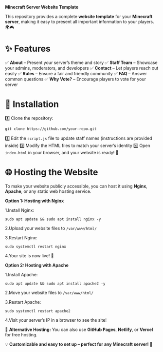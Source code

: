 **Minecraft Server Website Template**

This repository provides a complete **website template** for your **Minecraft server**, making it easy to present all important information to your players. 🌍🎮

# **✨ Features**

✅ **About** – Present your server’s theme and story
✅ **Staff Team** – Showcase your admins, moderators, and developers
✅ **Contact** – Let players reach out easily
✅ **Rules** – Ensure a fair and friendly community
✅ **FAQ** – Answer common questions
✅ **Why Vote?** – Encourage players to vote for your server

# 🚀 Installation

1️⃣ Clone the repository:

    git clone https://github.com/your-repo.git

2️⃣ Edit the ``script.js`` file to update staff names (instructions are provided inside)
3️⃣ Modify the HTML files to match your server’s identity
4️⃣ Open ``index.html`` in your browser, and your website is ready! 🎉

# 🌐 Hosting the Website

To make your website publicly accessible, you can host it using **Nginx**, **Apache**, or any static web hosting service.

**Option 1: Hosting with Nginx**

1.Install Nginx:

    sudo apt update && sudo apt install nginx -y

2.Upload your website files to ``/var/www/html/``

3.Restart Nginx:

    sudo systemctl restart nginx

4.Your site is now live! 🎉

**Option 2: Hosting with Apache**

1.Install Apache:

    sudo apt update && sudo apt install apache2 -y

2.Move your website files to ``/var/www/html/``

3.Restart Apache:

    sudo systemctl restart apache2

4.Visit your server’s IP in a browser to see the site!

📌 **Alternative Hosting:** You can also use **GitHub Pages**, **Netlify**, or **Vercel** for free hosting.

💡 **Customizable and easy to set up – perfect for any Minecraft server! 🚀**
